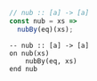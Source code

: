 ```javascript
// nub :: [a] -> [a]
const nub = xs => 
  nubBy(eq)(xs);
```


```applescript
-- nub :: [a] -> [a]
on nub(xs)
    nubBy(eq, xs)
end nub
```